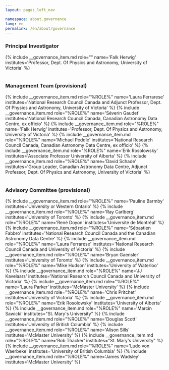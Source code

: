 ```yaml
---
layout: pages_left_nav

namespace: about.governance
lang: en
permalink: /en/about/governance
---
```


<!-- Content start -->

<h3>Principal Investigator</h3>
<table class="table table-condensed">
<tbody>
{% include __governance_item.md role="" name='Falk Herwig' institutes='Professor, Dept. Of Physics and Astronomy, University of Victoria' %}
</tbody>
</table>

<h3>Management Team (provisional)</h3>
<table class="table table-condensed">
<tbody>
{% include __governance_item.md role="%ROLE%" name='Laura Ferrarese' institutes='National Research Council Canada and Adjunct Professor, Dept. Of Physics and Astronomy, University of Victoria' %}
{% include __governance_item.md role="%ROLE%" name='Séverin Gaudet' institutes='National Research Council Canada, Canadian Astronomy Data Centre, ex officio' %}
{% include __governance_item.md role="%ROLE%" name='Falk Herwig' institutes='Professor, Dept. Of Physics and Astronomy, University of Victoria' %}
{% include __governance_item.md role="%ROLE%" name='Michael Peddle' institutes='National Research Council Canada, Canadian Astronomy Data Centre, ex officio' %}
{% include __governance_item.md role="%ROLE%" name='Erik Rosolowsky' institutes='Associate Professor University of Alberta' %}
{% include __governance_item.md role="%ROLE%" name='David Schade' institutes='Group Leader, Canadian Astronomy Data Centre, Adjunct Professor, Dept. Of Physics and Astronomy, University of Victoria' %}
</tbody>
</table>


<h3>Advisory Committee (provisional)</h3>
<table class="table table-condensed">
<tbody>
{% include __governance_item.md role="%ROLE%" name='Pauline Barmby' institutes='University or Western Ontario' %}
{% include __governance_item.md role="%ROLE%" name='Ray Carlberg' institutes='University of Toronto' %}
{% include __governance_item.md role="%ROLE%" name='René Doyon' institutes='Université de Montréal' %}
{% include __governance_item.md role="%ROLE%" name='Sébastien Fabbro' institutes='National Research Council Canada and the Canadian Astronomy Data Centre' %}
{% include __governance_item.md role="%ROLE%" name='Laura Ferrarese' institutes='National Research Council Canada and University of Victoria' %}
{% include __governance_item.md role="%ROLE%" name='Bryan Gaensler' institutes='University of Toronto' %}
{% include __governance_item.md role="%ROLE%" name='Mike Hudson' institutes='University of Waterloo' %}
{% include __governance_item.md role="%ROLE%" name='JJ Kavelaars' institutes='National Research Council Canada and University of Victoria' %}
{% include __governance_item.md role="%ROLE%" name='Laura Parker' institutes='McMaster University' %}
{% include __governance_item.md role="%ROLE%" name='Chris Pritchet' institutes='University of Victoria' %}
{% include __governance_item.md role="%ROLE%" name='Erik Rosolowsky' institutes='University of Alberta' %}
{% include __governance_item.md role="%ROLE%" name='Marcin Sawicki' institutes="St. Mary's University" %}
{% include __governance_item.md role="%ROLE%" name='Douglas Scott' institutes='University of British Columbia' %}
{% include __governance_item.md role="%ROLE%" name='Alison Sills' institutes='McMaster University' %}
{% include __governance_item.md role="%ROLE%" name='Rob Thacker' institutes="St. Mary's University" %}
{% include __governance_item.md role="%ROLE%" name='Ludo von Waerbeke' institutes='University of British Columbia' %}
{% include __governance_item.md role="%ROLE%" name='James Wadsley' institutes='McMaster University' %}
</tbody>
</table>

<!-- Content end -->
